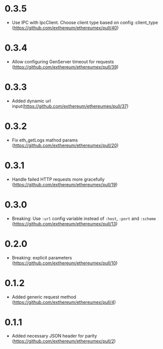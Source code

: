# 0.3.5
* Use IPC with IpcClient. Choose client type based on config :client_type (https://github.com/exthereum/ethereumex/pull/40)

# 0.3.4
* Allow configuring GenServer timeout for requests (https://github.com/exthereum/ethereumex/pull/39)

# 0.3.3
* Added dynamic url input(https://github.com/exthereum/ethereumex/pull/37)

# 0.3.2
* Fix eth_getLogs mathod params (https://github.com/exthereum/ethereumex/pull/20)

# 0.3.1
* Handle failed HTTP requests more gracefully (https://github.com/exthereum/ethereumex/pull/19)

# 0.3.0
* Breaking: Use `:url` config variable instead of `:host`, `:port` and `:scheme` (https://github.com/exthereum/ethereumex/pull/13)

# 0.2.0
* Breaking: explicit parameters (https://github.com/exthereum/ethereumex/pull/10)

# 0.1.2
* Added generic request method (https://github.com/exthereum/ethereumex/pull/4)

# 0.1.1
* Added necessary JSON header for parity (https://github.com/exthereum/ethereumex/pull/2)
